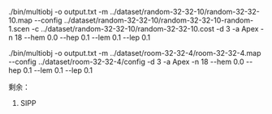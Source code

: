 ./bin/multiobj -o output.txt -m ../dataset/random-32-32-10/random-32-32-10.map --config ../dataset/random-32-32-10/random-32-32-10-random-1.scen -c ../dataset/random-32-32-10/random-32-32-10.cost -d 3 -a Apex -n 18 --hem 0.0 --hep 0.1 --lem 0.1 --lep 0.1

./bin/multiobj -o output.txt -m ../dataset/room-32-32-4/room-32-32-4.map --config ../dataset/room-32-32-4/config -d 3 -a Apex -n 18 --hem 0.0 --hep 0.1 --lem 0.1 --lep 0.1

剩余：

1. SIPP